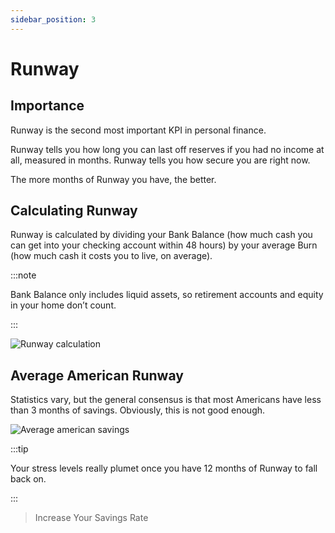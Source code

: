 ```yaml
---
sidebar_position: 3
---
```


# Runway

## Importance

Runway is the second most important KPI in personal finance.

Runway tells you how long you can last off reserves if you had no income at all, measured in months. Runway tells you how secure you are right now. 

The more months of Runway you have, the better.

## Calculating Runway

Runway is calculated by dividing your Bank Balance (how much cash you can get into your checking account within 48 hours) by your average Burn (how much cash it costs you to live, on average). 

:::note

Bank Balance only includes liquid assets, so retirement accounts and equity in your home don’t count. 

:::

![Runway calculation](/img/runway-calculation-dark.svg)

## Average American Runway

Statistics vary, but the general consensus is that most Americans have less than 3 months of savings. Obviously, this is not good enough.

![Average american savings](/img/average-runway-dark.svg)

:::tip

Your stress levels really plumet once you have 12 months of Runway to fall back on.

:::

>Increase Your Savings Rate